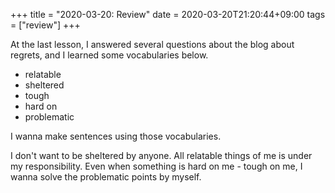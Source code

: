 +++
title =  "2020-03-20: Review"
date = 2020-03-20T21:20:44+09:00
tags = ["review"]
+++

At the last lesson, 
I answered several questions about the blog about regrets,
and I learned some vocabularies below.
* relatable
* sheltered
* tough
* hard on
* problematic

I wanna make sentences using those vocabularies.

I don't want to be sheltered by anyone.
All relatable things of me is under my responsibility.
Even when something is hard on me - tough on me,
I wanna solve the problematic points by myself.
